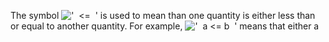 The symbol !['  \<=  '](../dictionary/equation_images/3506.1..png) is
used to mean than one quantity is either less than or equal to another
quantity. For example,
!['  a \<= b  '](../dictionary/equation_images/3506.2..png) means that
either a
